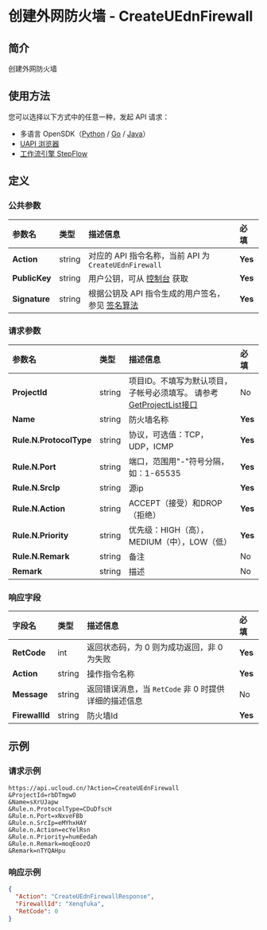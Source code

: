 # 创建外网防火墙 - CreateUEdnFirewall

## 简介

创建外网防火墙





## 使用方法

您可以选择以下方式中的任意一种，发起 API 请求：
- 多语言 OpenSDK（[Python](https://github.com/ucloud/ucloud-sdk-python3) / [Go](https://github.com/ucloud/ucloud-sdk-go) / [Java](https://github.com/ucloud/ucloud-sdk-java)）
- [UAPI 浏览器](https://console.ucloud.cn/uapi/detail?id=CreateUEdnFirewall)
- [工作流引擎 StepFlow](https://console.ucloud.cn/stepflow/manage/)

## 定义

### 公共参数

| 参数名 | 类型 | 描述信息 | 必填 |
|:---|:---|:---|:---|
| **Action**     | string  | 对应的 API 指令名称，当前 API 为 `CreateUEdnFirewall`                        | **Yes** |
| **PublicKey**  | string  | 用户公钥，可从 [控制台](https://console.ucloud.cn/uapi/apikey) 获取                                             | **Yes** |
| **Signature**  | string  | 根据公钥及 API 指令生成的用户签名，参见 [签名算法](api/summary/signature.md)  | **Yes** |

### 请求参数

| 参数名 | 类型 | 描述信息 | 必填 |
|:---|:---|:---|:---|
| **ProjectId** | string | 项目ID。不填写为默认项目，子帐号必须填写。 请参考[GetProjectList接口](api/summary/get_project_list) |No|
| **Name** | string | 防火墙名称 |**Yes**|
| **Rule.N.ProtocolType** | string | 协议，可选值：TCP，UDP，ICMP |**Yes**|
| **Rule.N.Port** | string | 端口，范围用"-"符号分隔，如：1-65535 |**Yes**|
| **Rule.N.SrcIp** | string | 源ip |**Yes**|
| **Rule.N.Action** | string | ACCEPT（接受）和DROP（拒绝） |**Yes**|
| **Rule.N.Priority** | string | 优先级：HIGH（高），MEDIUM（中），LOW（低） |**Yes**|
| **Rule.N.Remark** | string | 备注 |No|
| **Remark** | string | 描述 |No|

### 响应字段

| 字段名 | 类型 | 描述信息 | 必填 |
|:---|:---|:---|:---|
| **RetCode** | int | 返回状态码，为 0 则为成功返回，非 0 为失败 |**Yes**|
| **Action** | string | 操作指令名称 |**Yes**|
| **Message** | string | 返回错误消息，当 `RetCode` 非 0 时提供详细的描述信息 |No|
| **FirewallId** | string | 防火墙Id |**Yes**|




## 示例

### 请求示例
    
```
https://api.ucloud.cn/?Action=CreateUEdnFirewall
&ProjectId=rbDTmgwO
&Name=sXrUJapw
&Rule.n.ProtocolType=CDuDfscH
&Rule.n.Port=xNxveFBb
&Rule.n.SrcIp=eMYhxHAY
&Rule.n.Action=ecYelRsn
&Rule.n.Priority=humEedah
&Rule.n.Remark=moqEoozO
&Remark=nTYQAHpu
```

### 响应示例
    
```json
{
  "Action": "CreateUEdnFirewallResponse",
  "FirewallId": "Xenqfuka",
  "RetCode": 0
}
```





